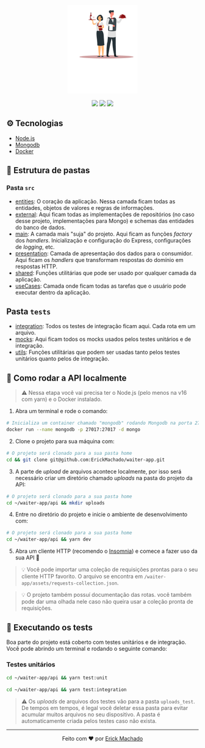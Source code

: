 <p align="center">
  <img src="../assets/logo.png" />
</p>

<div align="center">
  <image src="https://img.shields.io/badge/Node.js-43853D?style=for-the-badge&logo=node.js&logoColor=white" />
  <image src="https://img.shields.io/badge/MongoDB-4EA94B?style=for-the-badge&logo=mongodb&logoColor=white" />
  <image src="https://img.shields.io/badge/TypeScript-007ACC?style=for-the-badge&logo=typescript&logoColor=white" />
</div>

## ⚙️ Tecnologias

- [Node.js](https://nodejs.org)
- [Mongodb](https://mongodb.com)
- [Docker](https://docker.com)

## 📂 Estrutura de pastas

### Pasta `src`

- [entities](https://github.com/ErickMachado/waiter-app/tree/master/api/src/entities): O coração da aplicação. Nessa camada ficam todas as entidades, objetos de valores e regras de informações.
- [external](https://github.com/ErickMachado/waiter-app/tree/master/api/src/external): Aqui ficam todas as implementações de repositórios (no caso desse projeto, implementações para Mongo) e schemas das entidades do banco de dados.
- [main](https://github.com/ErickMachado/waiter-app/tree/master/api/src/main): A camada mais "suja" do projeto. Aqui ficam as funções _factory_ dos _handlers_. Inicialização e configuração do Express, configurações de _logging_, etc.
- [presentation](https://github.com/ErickMachado/waiter-app/tree/master/api/src/presentation): Camada de apresentação dos dados para o consumidor. Aqui ficam os _handlers_ que transformam respostas do domínio em respostas HTTP.
- [shared](https://github.com/ErickMachado/waiter-app/tree/master/api/src/shared): Funções utilitárias que pode ser usado por qualquer camada da aplicação.
- [useCases](https://github.com/ErickMachado/waiter-app/tree/master/api/src/useCases): Camada onde ficam todas as tarefas que o usuário pode executar dentro da aplicação.

## Pasta `tests`

- [integration](https://github.com/ErickMachado/waiter-app/tree/master/api/tests/integration): Todos os testes de integração ficam aqui. Cada rota em um arquivo.
- [mocks](https://github.com/ErickMachado/waiter-app/tree/master/api/tests/mocks): Aqui ficam todos os mocks usados pelos testes unitários e de integração.
- [utils](https://github.com/ErickMachado/waiter-app/tree/master/api/tests/utils): Funções utilitárias que podem ser usadas tanto pelos testes unitários quanto pelos de integração.

## 🚀 Como rodar a API localmente

> ⚠️ Nessa etapa você vai precisa ter o Node.js (pelo menos na v16 com yarn) e o Docker instalado.

1. Abra um terminal e rode o comando:

```bash
# Inicializa um container chamado "mongodb" rodando Mongodb na porta 27017 (porta padrão do mongodb)
docker run --name mongodb -p 27017:27017 -d mongo
```

2. Clone o projeto para sua máquina com:

```bash
# O projeto será clonado para a sua pasta home
cd && git clone git@github.com:ErickMachado/waiter-app.git
```

3. A parte de _upload_ de arquivos acontece localmente, por isso será necessário criar um diretório chamado _uploads_ na pasta do projeto da API:

```bash
# O projeto será clonado para a sua pasta home
cd ~/waiter-app/api && mkdir uploads
```

4. Entre no diretório do projeto e inicie o ambiente de desenvolvimento com:

```bash
# O projeto será clonado para a sua pasta home
cd ~/waiter-app/api && yarn dev
```

5. Abra um cliente HTTP (recomendo o [Insomnia](https://insomnia.rest)) e comece a fazer uso da sua API 🙌

> 💡 Você pode importar uma coleção de requisições prontas para o seu cliente HTTP favorito. O arquivo se encontra em `/waiter-app/assets/requests-collection.json`.

> 💡 O projeto também possuí documentação das rotas. você também pode dar uma olhada nele caso não queira usar a coleção pronta de requisições.

## 🧪 Executando os tests

Boa parte do projeto está coberto com testes unitários e de integração. Você pode abrindo um terminal e rodando o seguinte comando:

### Testes unitários

```bash
cd ~/waiter-app/api && yarn test:unit
```

```bash
cd ~/waiter-app/api && yarn test:integration
```

> ⚠️ Os _uploads_ de arquivos dos testes vão para a pasta `uploads_test`. De tempos em tempos, é legal você deletar essa pasta para evitar acumular muitos arquivos no seu dispositivo. A pasta é automaticamente criada pelos testes caso não exista.

---

<p align="center">Feito com ❤️ por <a href="https://www.linkedin.com/in/erickgsantos/">Erick Machado</a></p>
